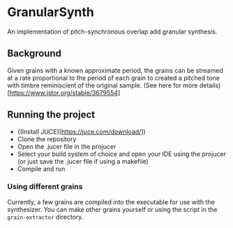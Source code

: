 # GranularSynth

An implementation of pitch-synchronous overlap add granular synthesis.

## Background

Given grains with a known approximate period, the grains can be streamed at a rate proportional to the period of each grain to created a pitched tone with timbre reminiscient of the original sample. (See here for more details)[https://www.jstor.org/stable/3679554]

## Running the project

- ((Install JUCE)[https://juce.com/download/])
- Clone the repository
- Open the .jucer file in the projucer
- Select your build system of choice and open your IDE using the projucer (or just save the .jucer file if using a makefile)
- Compile and run

### Using different grains

Currently, a few grains are compiled into the executable for use with the synthesizer. You can make other grains yourself or using the script in the `grain-extractor` directory.


